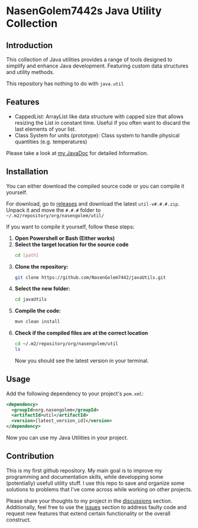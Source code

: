 # NasenGolem7442s Java Utility Collection

## Introduction
This collection of Java utilities provides a range of tools designed to simplify and enhance Java development. Featuring custom data structures and utility methods.

This repository has nothing to do with `java.util`

## Features
- CappedList: ArrayList like data structure with capped size that allows resizing the List in constant time. Useful if you often want to discard the last elements of your list.
- Class System for units (prototype): Class system to handle physical quantities (e.g. temperatures)

Please take a look at [my JavaDoc](https://nasengolem7442.github.io/javaUtils/) for detailed Information.

## Installation
You can either download the compiled source code or you can compile it yourself.

For download, go to [releases](https://github.com/NasenGolem7442/javaUtils/releases) and download the latest `util-v#.#.#.zip`. Unpack it and move the `#.#.#` folder to `~/.m2/repository/org/nasengolem/util/`

If you want to compile it yourself, follow these steps:
1. **Open Powershell or Bash (Either works)** 
2. **Select the target location for the source code**
   ```bash
   cd [path]
   ```
3. **Clone the repository:**
   ```bash
   git clone https://github.com/NasenGolem7442/javaUtils.git
   ```
4. **Select the new folder:**
   ```bash
   cd javaUtils
   ```
5. **Compile the code:**
   ```bash
   mvn clean install
   ```
5. **Check if the compiled files are at the correct location**
   ```bash
   cd ~/.m2/repository/org/nasengolem/util
   ls
   ```
   Now you should see the latest version in your terminal.

## Usage
Add the following dependency to your project's `pom.xml`:
```xml
<dependency>
  <groupId>org.nasengolem</groupId>
  <artifactId>util</artifactId>
  <version>[latest_version_id]</version>
</dependency>
```
Now you can use my Java Utilities in your project.

## Contribution
This is my first github repository. My main goal is to improve my programming and documentation skills, while developping some (potentially) usefull utility stuff. I use this repo to save and organize some solutions to problems that I've come across while working on other projects.

Please share your thoughts to my project in the [discussions](https://github.com/NasenGolem7442/javaUtils/discussions) section.
Additionally, feel free to use the [issues](https://github.com/NasenGolem7442/javaUtils/issues/) section to address faulty code and request new features that extend certain functionality or the overall construct.
